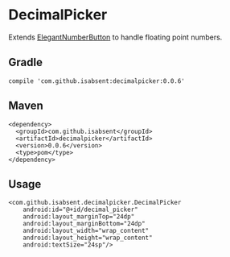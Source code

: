 # DecimalPicker
Extends [ElegantNumberButton](https://github.com/ashik94vc/ElegantNumberButton) to handle floating point numbers.
## Gradle

  `compile 'com.github.isabsent:decimalpicker:0.0.6'`
## Maven

    <dependency>
      <groupId>com.github.isabsent</groupId>
      <artifactId>decimalpicker</artifactId>
      <version>0.0.6</version>
      <type>pom</type>
    </dependency>
    
## Usage

    <com.github.isabsent.decimalpicker.DecimalPicker
        android:id="@+id/decimal_picker"
        android:layout_marginTop="24dp"
        android:layout_marginBottom="24dp"
        android:layout_width="wrap_content"
        android:layout_height="wrap_content"
        android:textSize="24sp"/>
